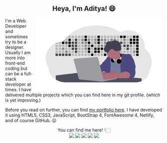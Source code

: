 <h2 align="center">
Heya, I'm Aditya! 😄
</h2>
<img align="right" width="auto" height="230px" src="https://github.com/adityabhutada/adityabhutada/blob/master/developer.png">

I'm a Web Developer and sometimes try to be a designer. Usually I am more into front-end coding but can be a full-stack developer at times. I have delivered multiple projects which you can find here in my git profile. (which is yet improving.) 

Before you read on further, you can find [my portfolio here](https://adityabhutada.com). I have developed it using HTML5, CSS3, JavaScript, BootStrap 4, FontAwesome 4, Netlify, and of course GitHub. 😛

<p align="center">
You can find me here! 👇🏻<br/>
<a href="https://instagram.com/aadicodes"><img src="https://img.icons8.com/material-two-tone/48/000000/instagram-new.png"/></a>
<a href="https://linkedin.com/in/adityabhutada"><img src="https://img.icons8.com/material-two-tone/48/000000/linkedin.png"/></a>
<a href="https://t.me/hiaditya"><img src="https://img.icons8.com/material-two-tone/48/000000/telegram-app.png"/></a>
<a href="https://twitter.com/@AadityaBhutada"><img src="https://img.icons8.com/material-two-tone/48/000000/twitter.png"/></a>
<a href="mailto:ab@adityabhutada.com"><img src="https://img.icons8.com/material-two-tone/48/000000/important-mail.png"/></a>
</p>
